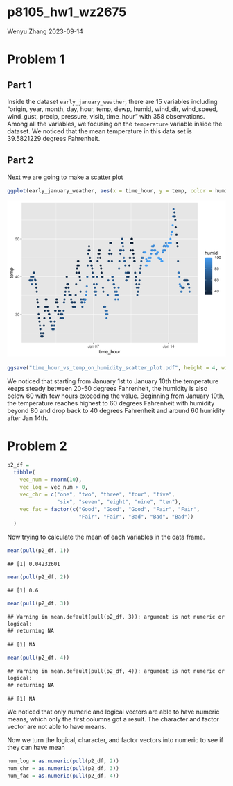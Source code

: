 p8105_hw1_wz2675
================
Wenyu Zhang
2023-09-14

# Problem 1

## Part 1

Inside the dataset `early_january_weather`, there are 15 variables
including “origin, year, month, day, hour, temp, dewp, humid, wind_dir,
wind_speed, wind_gust, precip, pressure, visib, time_hour” with 358
observations. Among all the variables, we focusing on the `temperature`
variable inside the dataset. We noticed that the mean temperature in
this data set is 39.5821229 degrees Fahrenheit.

## Part 2

Next we are going to make a scatter plot

``` r
ggplot(early_january_weather, aes(x = time_hour, y = temp, color = humid)) + geom_point()
```

![](p8105_hw1_wz2675_files/figure-gfm/unnamed-chunk-1-1.png)<!-- -->

``` r
ggsave("time_hour_vs_temp_on_humidity_scatter_plot.pdf", height = 4, width = 6)
```

We noticed that starting from January 1st to January 10th the
temperature keeps steady between 20-50 degrees Fahrenheit, the humidity
is also below 60 with few hours exceeding the value. Beginning from
January 10th, the temperature reaches highest to 60 degrees Fahrenheit
with humidity beyond 80 and drop back to 40 degrees Fahrenheit and
around 60 humidity after Jan 14th.

# Problem 2

``` r
p2_df =
  tibble(
    vec_num = rnorm(10),
    vec_log = vec_num > 0,
    vec_chr = c("one", "two", "three", "four", "five", 
                "six", "seven", "eight", "nine", "ten"),
    vec_fac = factor(c("Good", "Good", "Good", "Fair", "Fair", 
                       "Fair", "Fair", "Bad", "Bad", "Bad"))
  )
```

Now trying to calculate the mean of each variables in the data frame.

``` r
mean(pull(p2_df, 1))
```

    ## [1] 0.04232601

``` r
mean(pull(p2_df, 2))
```

    ## [1] 0.6

``` r
mean(pull(p2_df, 3))
```

    ## Warning in mean.default(pull(p2_df, 3)): argument is not numeric or logical:
    ## returning NA

    ## [1] NA

``` r
mean(pull(p2_df, 4))
```

    ## Warning in mean.default(pull(p2_df, 4)): argument is not numeric or logical:
    ## returning NA

    ## [1] NA

We noticed that only numeric and logical vectors are able to have
numeric means, which only the first columns got a result. The character
and factor vector are not able to have means.

Now we turn the logical, character, and factor vectors into numeric to
see if they can have mean

``` r
num_log = as.numeric(pull(p2_df, 2))
num_chr = as.numeric(pull(p2_df, 3))
num_fac = as.numeric(pull(p2_df, 4))
```
